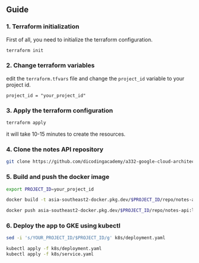 ## Guide

### 1. Terraform initialization

First of all, you need to initialize the terraform configuration.

```bash
terraform init
```

### 2. Change terraform variables

edit the `terraform.tfvars` file and change the `project_id` variable to your project id.

```hcl
project_id = "your_project_id"
```

### 3. Apply the terraform configuration

```bash
terraform apply
```

it will take 10-15 minutes to create the resources.

### 4. Clone the notes API repository

```bash
git clone https://github.com/dicodingacademy/a332-google-cloud-architect-labs app
```

### 5. Build and push the docker image

```bash
export PROJECT_ID=your_project_id
```

```bash
docker build -t asia-southeast2-docker.pkg.dev/$PROJECT_ID/repo/notes-api:latest app
```

```bash
docker push asia-southeast2-docker.pkg.dev/$PROJECT_ID/repo/notes-api:latest
```

### 6. Deploy the app to GKE using kubectl

```bash
sed -i 's/YOUR_PROJECT_ID/$PROJECT_ID/g' k8s/deployment.yaml
```

```bash
kubectl apply -f k8s/deployment.yaml
kubectl apply -f k8s/service.yaml
```
